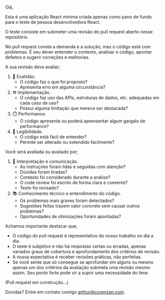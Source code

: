 Olá,

Esta é uma aplicação React mínima criada apenas como pano de fundo para o teste de pessoa desenvolvedora React.

O teste consiste em submeter uma revisão do pull request aberto nesse repositório.

No pull request consta a demanda e a solução, mas o código está com problemas. É seu dever entender o contexto, analisar o código, apontar defeitos e sugerir correções e melhorias.

A sua revisão deve avaliar;

1. 🎯 Exatidão.
   - O código faz o que foi proposto?
   - Apresenta erro em alguma circunstância?
2. ⚒️ Implementação.
   - O código faz uso das APIs, estruturas de dados, etc. adequadas em cada caso de uso?
   - Possui alguma limitação que merece ser destacada?
3. ⏱️ Performance.
   - O código apresenta ou poderá aprensentar algum gargalo de performance?
4. 👀 Legibilidade.
   - O código está fácil de entender?
   - Permite ser alterado ou extendido facilmente?

Você será avaliada ou avaliado por;

1. 💬 Interpretação e comunicação.
   - As instruções foram lidas e seguidas com atenção?
   - Dúvidas foram tiradas?
   - Contexto foi considerado durante a análise?
   - O code review foi escrito de forma clara e coerente?
   - Texto foi revisado?
2. 📚 Conhecimento técnico e entendimento do código.
   - Os problemas mais graves foram detectados?
   - Sugestões feitas trazem valor concreto sem causar outros problemas?
   - Oportunidades de otimizações foram apontadas?

Achamos importante destacar que;

- O código do pull request é representativo do nosso trabalho no dia a dia.
- O teste é subjetivo e não há respostas certas ou erradas, apenas variados graus de cobertura e aprofundamento dos critérios de revisão.
- A nossa expectativa é receber revisões práticas, não perfeitas.
- Se você sente que só consegue se aprofundar em alguns ou mesmo apenas um dos critérios da avaliação submeta uma revisão mesmo assim. Seu ponto forte pode vir a suprir uma necessidade do time.

(Pull request em construção…)

Dúvidas? Entre em contato comigo arthur@corenzan.com.
